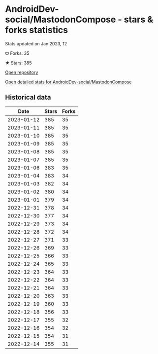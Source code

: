 # AndroidDev-social/MastodonCompose - stars & forks statistics

Stats updated on Jan 2023, 12

☋ Forks: 35

★ Stars: 385

[Open repository](https://github.com/AndroidDev-social/MastodonCompose)

[Open detailed stats for AndroidDev-social/MastodonCompose](https://reviewgithub.com/rep/AndroidDev-social/MastodonCompose)

## Historical data
| Date | Stars | Forks |
|------|-------|-------|
| 2023-01-12 | 385 | 35 | 
| 2023-01-11 | 385 | 35 | 
| 2023-01-10 | 385 | 35 | 
| 2023-01-09 | 385 | 35 | 
| 2023-01-08 | 385 | 35 | 
| 2023-01-07 | 385 | 35 | 
| 2023-01-06 | 383 | 35 | 
| 2023-01-04 | 383 | 34 | 
| 2023-01-03 | 382 | 34 | 
| 2023-01-02 | 380 | 34 | 
| 2023-01-01 | 379 | 34 | 
| 2022-12-31 | 378 | 34 | 
| 2022-12-30 | 377 | 34 | 
| 2022-12-29 | 373 | 34 | 
| 2022-12-28 | 372 | 34 | 
| 2022-12-27 | 371 | 33 | 
| 2022-12-26 | 369 | 33 | 
| 2022-12-25 | 366 | 33 | 
| 2022-12-24 | 365 | 33 | 
| 2022-12-23 | 364 | 33 | 
| 2022-12-22 | 364 | 33 | 
| 2022-12-21 | 364 | 33 | 
| 2022-12-20 | 363 | 33 | 
| 2022-12-19 | 360 | 33 | 
| 2022-12-18 | 356 | 33 | 
| 2022-12-17 | 355 | 32 | 
| 2022-12-16 | 354 | 32 | 
| 2022-12-15 | 354 | 31 | 
| 2022-12-14 | 355 | 31 | 

